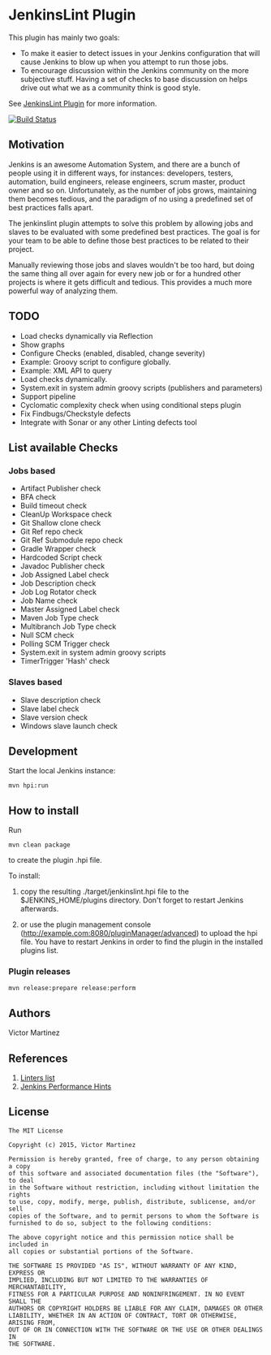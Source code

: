 # JenkinsLint Plugin

This plugin has mainly two goals:
- To make it easier to detect issues in your Jenkins configuration that will cause Jenkins to blow up when you attempt to run those jobs.
- To encourage discussion within the Jenkins community on the more subjective stuff. Having a set of checks to base discussion on helps drive out what we as a community think is good style.

See [JenkinsLint Plugin](https://wiki.jenkins-ci.org/display/JENKINS/JenkinsLint+Plugin) for more information.

[![Build Status](https://ci.jenkins.io/buildStatus/icon?job=Plugins/jenkinslint-plugin/master)](https://ci.jenkins.io/job/Plugins/jenkinslint-plugin/master)

## Motivation

Jenkins is an awesome Automation System, and there are a bunch of people using it in different ways, for instances:
developers, testers, automation, build engineers, release engineers, scrum master, product owner and so on. Unfortunately, as
the number of jobs grows, maintaining them becomes tedious, and the paradigm of no using a predefined set of best practices
falls apart.

The jenkinslint plugin attempts to solve this problem by allowing jobs and slaves to be evaluated with some predefined
best practices. The goal is for your team to be able to define those best practices to be related to their project.

Manually reviewing those jobs and slaves wouldn't be too hard, but doing the same thing all over again for every new job or for
a hundred other projects is where it gets difficult and tedious. This provides a much more powerful way of analyzing them.


## TODO

- Load checks dynamically via Reflection
- Show graphs
- Configure Checks (enabled, disabled, change severity)
- Example: Groovy script to configure globally.
- Example: XML API to query
- Load checks dynamically.
- System.exit in system admin groovy scripts (publishers and parameters)
- Support pipeline
- Cyclomatic complexity check when using conditional steps plugin
- Fix Findbugs/Checkstyle defects
- Integrate with Sonar or any other Linting defects tool

## List available Checks

### Jobs based

* Artifact Publisher check
* BFA check
* Build timeout check
* CleanUp Workspace check
* Git Shallow clone check
* Git Ref repo check
* Git Ref Submodule repo check
* Gradle Wrapper check
* Hardcoded Script check
* Javadoc Publisher check
* Job Assigned Label check
* Job Description check
* Job Log Rotator check
* Job Name check
* Master Assigned Label check
* Maven Job Type check
* Multibranch Job Type check
* Null SCM check
* Polling SCM Trigger check
* System.exit in system admin groovy scripts
* TimerTrigger 'Hash' check

### Slaves based

* Slave description check
* Slave label check
* Slave version check
* Windows slave launch check


## Development

Start the local Jenkins instance:

    mvn hpi:run


How to install
--------------

Run

	mvn clean package

to create the plugin .hpi file.


To install:

1. copy the resulting ./target/jenkinslint.hpi file to the $JENKINS_HOME/plugins directory. Don't forget to restart Jenkins afterwards.

2. or use the plugin management console (http://example.com:8080/pluginManager/advanced) to upload the hpi file. You have to restart Jenkins in order to find the plugin in the installed plugins list.


### Plugin releases

	mvn release:prepare release:perform


## Authors

Victor Martinez


## References

1. [Linters list](https://github.com/mcandre/linters)
2. [Jenkins Performance Hints](http://soldering-iron.blogspot.com.es/2014/01/jenkins-performance-hints.html)

## License

    The MIT License

    Copyright (c) 2015, Victor Martinez

    Permission is hereby granted, free of charge, to any person obtaining a copy
    of this software and associated documentation files (the "Software"), to deal
    in the Software without restriction, including without limitation the rights
    to use, copy, modify, merge, publish, distribute, sublicense, and/or sell
    copies of the Software, and to permit persons to whom the Software is
    furnished to do so, subject to the following conditions:

    The above copyright notice and this permission notice shall be included in
    all copies or substantial portions of the Software.

    THE SOFTWARE IS PROVIDED "AS IS", WITHOUT WARRANTY OF ANY KIND, EXPRESS OR
    IMPLIED, INCLUDING BUT NOT LIMITED TO THE WARRANTIES OF MERCHANTABILITY,
    FITNESS FOR A PARTICULAR PURPOSE AND NONINFRINGEMENT. IN NO EVENT SHALL THE
    AUTHORS OR COPYRIGHT HOLDERS BE LIABLE FOR ANY CLAIM, DAMAGES OR OTHER
    LIABILITY, WHETHER IN AN ACTION OF CONTRACT, TORT OR OTHERWISE, ARISING FROM,
    OUT OF OR IN CONNECTION WITH THE SOFTWARE OR THE USE OR OTHER DEALINGS IN
    THE SOFTWARE.
